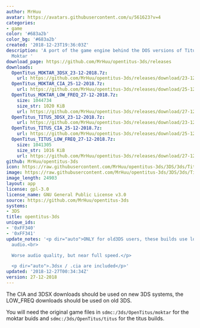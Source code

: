 ```yaml
---
author: MrHuu
avatar: https://avatars.githubusercontent.com/u/561623?v=4
categories:
- game
color: '#683a2b'
color_bg: '#683a2b'
created: '2018-12-23T19:36:03Z'
description: 'A port of the game engine behind the DOS versions of Titus the Fox and
  Moktar '
download_page: https://github.com/MrHuu/opentitus-3ds/releases
downloads:
  OpenTitus_MOKTAR_3DSX_23-12-2018.7z:
    url: https://github.com/MrHuu/opentitus-3ds/releases/download/23-12-2018/OpenTitus_MOKTAR_3DSX_23-12-2018.7z
  OpenTitus_MOKTAR_CIA_25-12-2018.7z:
    url: https://github.com/MrHuu/opentitus-3ds/releases/download/25-12-2028/OpenTitus_MOKTAR_CIA_25-12-2018.7z
  OpenTitus_MOKTAR_LOW_FREQ_27-12-2018.7z:
    size: 1044734
    size_str: 1020 KiB
    url: https://github.com/MrHuu/opentitus-3ds/releases/download/27-12-2018/OpenTitus_MOKTAR_LOW_FREQ_27-12-2018.7z
  OpenTitus_TITUS_3DSX_23-12-2018.7z:
    url: https://github.com/MrHuu/opentitus-3ds/releases/download/23-12-2018/OpenTitus_TITUS_3DSX_23-12-2018.7z
  OpenTitus_TITUS_CIA_25-12-2018.7z:
    url: https://github.com/MrHuu/opentitus-3ds/releases/download/25-12-2028/OpenTitus_TITUS_CIA_25-12-2018.7z
  OpenTitus_TITUS_LOW_FREQ_27-12-2018.7z:
    size: 1041305
    size_str: 1016 KiB
    url: https://github.com/MrHuu/opentitus-3ds/releases/download/27-12-2018/OpenTitus_TITUS_LOW_FREQ_27-12-2018.7z
github: MrHuu/opentitus-3ds
icon: https://raw.githubusercontent.com/MrHuu/opentitus-3ds/3DS/3ds/Titus_icon_48x48.png
image: https://raw.githubusercontent.com/MrHuu/opentitus-3ds/3DS/3ds/Titus_banner.png
image_length: 24903
layout: app
license: gpl-3.0
license_name: GNU General Public License v3.0
source: https://github.com/MrHuu/opentitus-3ds
systems:
- 3DS
title: opentitus-3ds
unique_ids:
- '0xFF340'
- '0xFF341'
update_notes: '<p dir="auto">ONLY for old3DS users, these builds use low frequency
  audio.<br>

  Worse audio quality, but near full speed.</p>

  <p dir="auto">.3dsx / .cia are included</p>'
updated: '2018-12-27T00:34:34Z'
version: 27-12-2018
---
```

The CIA and 3DSX downloads should be used on new 3DS systems, the LOW_FREQ downloads should be used on old 3DS.

You will need the original game files in `sdmc:/3ds/OpenTitus/moktar` for the moktar buids and `sdmc:/3ds/OpenTitus/titus` for the titus builds.